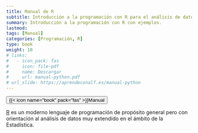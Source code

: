 ```yaml
---
title: Manual de R
subtitle: Introducción a la programación con R para el análisis de datos
summary: Introducción a la programación con R con ejemplos.
lastmod: 
tags: [Manual]
categories: [Programación, R]
type: book
weight: 10
# links:
#   - icon_pack: fas
#     icon: file-pdf
#     name: Descargar
#     url: manual-python.pdf
# url_slide: https://aprendeconalf.es/manual-python
---
```


<!-- [<button type="button" class="btn btn-outline-primary">{{< icon name="file-pdf" pack="fas" >}} Descargar</button>](manual-python.pdf)
[<button type="button" class="btn btn-outline-primary">{{< icon name="desktop" pack="fas" >}}Presentación</button>](https://aprendeconalf.es/manual-python)  -->

[<button type="button" class="btn btn-outline-primary">{{< icon name="book" pack="fas" >}}Manual</button>](https://aprendeconalf.es/manual-r/)

[R](https://www.r-project.org/) es un moderno lenguaje de programación de propósito general pero con orientación al análisis de datos muy extendido en el ámbito de la Estadística.


